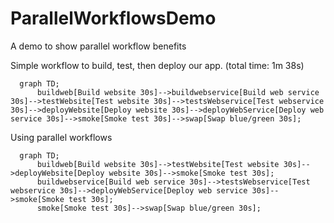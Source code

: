 # ParallelWorkflowsDemo
A demo to show parallel workflow benefits

Simple workflow to build, test, then deploy our app. (total time: 1m 38s)
```mermaid
  graph TD;
      buildweb[Build website 30s]-->buildwebservice[Build web service 30s]-->testWebsite[Test website 30s]-->testsWebservice[Test webservice 30s]-->deployWebsite[Deploy website 30s]-->deployWebService[Deploy web service 30s]-->smoke[Smoke test 30s]-->swap[Swap blue/green 30s];
```

Using parallel workflows
```mermaid
  graph TD;
      buildweb[Build website 30s]-->testWebsite[Test website 30s]-->deployWebsite[Deploy website 30s]-->smoke[Smoke test 30s];
      buildwebservice[Build web service 30s]-->testsWebservice[Test webservice 30s]-->deployWebService[Deploy web service 30s]-->smoke[Smoke test 30s];
      smoke[Smoke test 30s]-->swap[Swap blue/green 30s];
```

